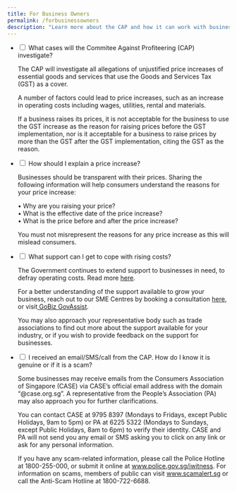 ```yaml
---
title: For Business Owners
permalink: /forbusinessowners
description: "Learn more about the CAP and how it can work with businesses.  "
---
```

<ul class="jekyllcodex_accordion">
<li>
    <input type="checkbox" id="accordion1">
    <label for="accordion1">What cases will the Commitee Against Profiteering (CAP) investigate? </label>
    <div>
      <p>The CAP will investigate all allegations of unjustified price increases of essential goods and services that use the Goods and Services Tax (GST) as a cover. 
			</p>
      <p>A number of factors could lead to price increases, such as an increase in operating costs including wages, utilities, rental and materials. 
			</p>
			<p>If a business raises its prices, it is not acceptable for the business to use the GST increase as the reason for raising prices before the GST implementation, nor is it acceptable for a business to raise prices by more than the GST after the GST implementation, citing the GST as the reason.
			</p>
    </div>
</li>
	
<li>
    <input type="checkbox" id="accordion2">
    <label for="accordion2">How should I explain a price increase? </label>
    <div>
      <p>Businesses should be transparent with their prices. Sharing the following information will help consumers understand the reasons for your price increase:
			</p>
			<p>
				•	Why are you raising your price?<br>
				•	What is the effective date of the price increase?<br>
				•	What is the price before and after the price increase?
			</p>
			<p>
				You must not misrepresent the reasons for any price increase as this will mislead consumers.
			</p>
    </div>
</li>
	
<li>
    <input type="checkbox" id="accordion3">
    <label for="accordion3">What support can I get to cope with rising costs?</label>
    <div>
      <p>
				The Government continues to extend support to businesses in need, to defray operating costs. Read more <a href="https://www.mti.gov.sg/COS-2022/Factsheets-on-Key-Announcements" target="_blank">here</a>. 
			</p>
			<p>
				For a better understanding of the support available to grow your business, reach out to our SME Centres by booking a consultation <a href="https://www.enterprisesg.gov.sg/non-financial-assistance/for-singapore-companies/network-of-partners/sme-centres/overview" target="_blank">here</a>, or visit<a href="https://www.gobusiness.gov.sg/gov-assist/" target="_blank"> GoBiz GovAssist</a>.
			</p>
			<p>
				You may also approach your representative body such as trade associations to find out more about the support available for your industry, or if you wish to provide feedback on the support for businesses.
			</p>
	</div>
</li>
			
<li>
    <input type="checkbox" id="accordion4">
    <label for="accordion4">I received an email/SMS/call from the CAP. How do I know it is genuine or if it is a scam? </label>
    <div>
      <p> Some businesses may receive emails from the Consumers Association of Singapore (CASE) via CASE’s official email address with the domain “@case.org.sg”. A representative from the People’s Association (PA) may also approach you for further clarifications.
			</p>  
			<p>You can contact CASE at 9795 8397 (Mondays to Fridays, except Public Holidays, 9am to 5pm) or PA at 6225 5322 (Mondays to Sundays, except Public Holidays, 8am to 6pm) to verify their identity. CASE and PA will not send you any email or SMS asking you to click on any link or ask for any personal information.
			</p>
			<p>If you have any scam-related information, please call the Police Hotline at 1800-255-000, or submit it online at <a href="www.police.gov.sg/iwitness" target="_blank">www.police.gov.sg/iwitness</a>. For information on scams, members of public can visit <a href="http://www.scamalert.sg" target="_blank">www.scamalert.sg</a> or call the Anti-Scam Hotline at 1800-722-6688.
			</p>
    </div>
</li>
</ul>